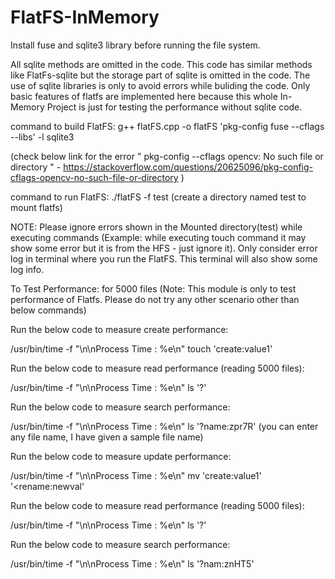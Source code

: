 # FlatFS-InMemory

Install fuse and sqlite3 library before running the file system.

All sqlite methods are omitted in the code. This code has similar methods like FlatFs-sqlite but the storage part of sqlite is omitted in the code. The use of sqlite libraries is only to avoid errors while buliding the code. Only basic features of flatfs are implemented here because this whole In-Memory Project is just for testing the performance without sqlite code.    

command to build FlatFS: g++ flatFS.cpp -o flatFS 'pkg-config fuse --cflags --libs' -l sqlite3

(check below link for the error " pkg-config --cflags opencv: No such file or directory " - https://stackoverflow.com/questions/20625096/pkg-config-cflags-opencv-no-such-file-or-directory )

command to run FlatFS: ./flatFS -f test (create a directory named test to mount flatfs)

NOTE: Please ignore errors shown in the Mounted directory(test) while executing commands (Example: while executing touch command it may show some error but it is from the HFS - just ignore it). Only consider error log in terminal where you run the FlatFS. This terminal will also show some log info.

To Test Performance: for 5000 files (Note: This module is only to test performance of Flatfs. Please do not try any other scenario other than below commands)

Run the below code to measure create performance:

/usr/bin/time -f "\n\nProcess Time : %e\n" touch 'create:value1'

Run the below code to measure read performance (reading 5000 files):

/usr/bin/time -f "\n\nProcess Time : %e\n" ls '?'

Run the below code to measure search performance:

/usr/bin/time -f "\n\nProcess Time : %e\n" ls '?name:zpr7R' (you can enter any file name, I have given a sample file name)

Run the below code to measure update performance:

/usr/bin/time -f "\n\nProcess Time : %e\n" mv 'create:value1' '<rename:newval'

Run the below code to measure read performance (reading 5000 files):

/usr/bin/time -f "\n\nProcess Time : %e\n" ls '?'

Run the below code to measure search performance:

/usr/bin/time -f "\n\nProcess Time : %e\n" ls '?nam:znHT5'

